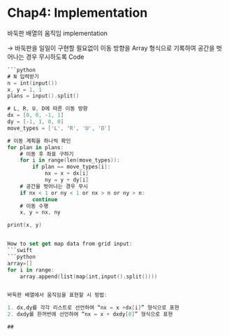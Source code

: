 # Chap4: Implementation

바둑판 배열의 움직임 implementation

→ 바둑판을 일일이 구현할 필요없이 이동 방향을 Array 형식으로 기록하여 공간을 벗어나는 경우 무시하도록 Code
```swift
```python
# N 입력받기
n = int(input())
x, y = 1, 1
plans = input().split()

# L, R, U, D에 따른 이동 방향
dx = [0, 0, -1, 1]
dy = [-1, 1, 0, 0]
move_types = ['L', 'R', 'U', 'D']

# 이동 계획을 하나씩 확인
for plan in plans:
    # 이동 후 좌표 구하기
    for i in range(len(move_types)):
        if plan == move_types[i]:
            nx = x + dx[i]
            ny = y + dy[i]
    # 공간을 벗어나는 경우 무시
    if nx < 1 or ny < 1 or nx > n or ny > n:
        continue
    # 이동 수행
    x, y = nx, ny

print(x, y)
```
```swift

How to set get map data from grid input:
```swift
```python
array=[]
for i in range:
	array.append(list(map(int,input().split())))
```
```swift

바둑판 배열에서 움직임을 표현할 시 방법:

1. dx,dy를 각각 리스트로 선언하여 “nx = x +dx[i]” 형식으로 표현
2. dxdy를 한꺼번에 선언하여 “nx = x + dxdy[0]” 형식으로 표현

##